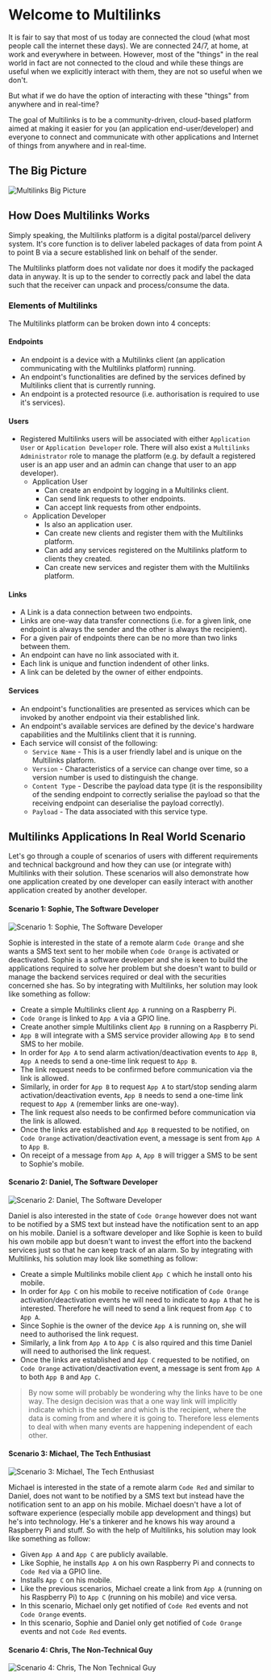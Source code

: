 # Welcome to Multilinks

It is fair to say that most of us today are connected the cloud (what most people call the internet these days). We are connected 24/7, at home, at work and everywhere in between. However, most of the "things" in the real world in fact are not connected to the cloud and while these things are useful when we explicitly interact with them, they are not so useful when we don't.

But what if we do have the option of interacting with these "things" from anywhere and in real-time?

The goal of Multilinks is to be a community-driven, cloud-based platform aimed at making it easier for you (an application end-user/developer) and everyone to connect and communicate with other applications and Internet of things from anywhere and in real-time.

## The Big Picture

![Multilinks Big Picture](doc_assets/the_big_picture.gif "The big picture")

## How Does Multilinks Works

Simply speaking, the Multilinks platform is a digital postal/parcel delivery system. It's core function is to deliver labeled packages of data from point A to point B via a secure established link on behalf of the sender.

The Multilinks platform does not validate nor does it modify the packaged data in anyway. It is up to the sender to correctly pack and label the data such that the receiver can unpack and process/consume the data.

### Elements of Multilinks

The Multilinks platform can be broken down into 4 concepts:

#### Endpoints

   * An endpoint is a device with a Multilinks client (an application communicating with the Multilinks platform) running.
   * An endpoint's functionalities are defined by the services defined by Multilinks client that is currently running.
   * An endpoint is a protected resource (i.e. authorisation is required to use it's services).

#### Users

   * Registered Multilinks users will be associated with either `Application User` or `Application Developer` role. There will also exist a `Multilinks Administrator` role to manage the platform (e.g. by default a registered user is an app user and an admin can change that user to an app developer).
      + Application User
         - Can create an endpoint by logging in a Multilinks client.
         - Can send link requests to other endpoints.
         - Can accept link requests from other endpoints.
      + Application Developer
         - Is also an application user.
         - Can create new clients and register them with the Multilinks platform.
         - Can add any services registered on the Multilinks platform to clients they created.
         - Can create new services and register them with the Multilinks platform.

#### Links

   * A Link is a data connection between two endpoints.
   * Links are one-way data transfer connections (i.e. for a given link, one endpoint is always the sender and the other is always the recipient).
   * For a given pair of endpoints there can be no more than two links between them.
   * An endpoint can have no link associated with it.
   * Each link is unique and function indendent of other links.
   * A link can be deleted by the owner of either endpoints.

#### Services

   * An endpoint's functionalities are presented as services which can be invoked by another endpoint via their established link.
   * An endpoint's available services are defined by the device's hardware capabilities and the Multilinks client that it is running.
   * Each service will consist of the following:
      + `Service Name` - This is a user friendly label and is unique on the Multilinks platform.
      + `Version` - Characteristics of a service can change over time, so a version number is used to distinguish the change.
      + `Content Type` - Describe the payload data type (it is the responsibility of the sending endpoint to correctly serialise the payload so that the receiving endpoint can deserialise the payload correctly).
      + `Payload` - The data associated with this service type.

## Multilinks Applications In Real World Scenario

Let's go through a couple of scenarios of users with different requirements and technical background and how they can use (or integrate with) Multilinks with their solution. These scenarios will also demonstrate how one application created by one developer can easily interact with another application created by another developer.

#### Scenario 1: Sophie, The Software Developer

![Scenario 1: Sophie, The Software Developer](doc_assets/scenario_1_sophie.gif "Scenario 1: Sophie, The Software Developer")

Sophie is interested in the state of a remote alarm `Code Orange` and she wants a SMS text sent to her mobile when `Code Orange` is activated or deactivated.
Sophie is a software developer and she is keen to build the applications required to solve her problem but she doesn't want to build or manage the backend services required or deal with the securities concerned she has. So by integrating with Multilinks, her solution may look like something as follow:

   * Create a simple Multilinks client `App A` running on a Raspberry Pi.
   * `Code Orange` is linked to `App A` via a GPIO line.
   * Create another simple Multilinks client `App B` running on a Raspberry Pi.
   * `App B` will integrate with a SMS service provider allowing `App B` to send SMS to her mobile.
   * In order for `App A` to send alarm activation/deactivation events to `App B`, `App A` needs to send a one-time link request to `App B`.
   * The link request needs to be confirmed before communication via the link is allowed.
   * Similarly, in order for `App B` to request `App A` to start/stop sending alarm activation/deactivation events, `App B` needs to send a one-time link request to `App A` (remember links are one-way).
   * The link request also needs to be confirmed before communication via the link is allowed.
   * Once the links are established and `App B` requested to be notified, on `Code Orange` activation/deactivation event, a message is sent from `App A` to `App B`.
   * On receipt of a message from `App A`, `App B` will trigger a SMS to be sent to Sophie's mobile.

#### Scenario 2: Daniel, The Software Developer

![Scenario 2: Daniel, The Software Developer](doc_assets/scenario_2_daniel.gif "Scenario 2: Daniel, The Software Developer")

Daniel is also interested in the state of `Code Orange` however does not want to be notified by a SMS text but instead have the notification sent to an app on his mobile.
Daniel is a software developer and like Sophie is keen to build his own mobile app but doesn't want to invest the effort into the backend services just so that he can keep track of an alarm. So by integrating with Multilinks, his solution may look like something as follow:

   * Create a simple Multilinks mobile client `App C` which he install onto his mobile.
   * In order for `App C` on his mobile to receive notification of `Code Orange` activation/deactivation events he will need to indicate to `App A` that he is interested. Therefore he will need to send a link request from `App C` to `App A`.
   * Since Sophie is the owner of the device `App A` is running on, she will need to authorised the link request.
   * Similarly, a link from `App A` to `App C` is also rquired and this time Daniel will need to authorised the link request.
   * Once the links are established and `App C` requested to be notified, on `Code Orange` activation/deactivation event, a message is sent from `App A` to both `App B` and `App C`.

> By now some will probably be wondering why the links have to be one way. The design decision was that a one way link will implicitly indicate which is the sender and which is the recipient, where the data is coming from and where it is going to. Therefore less elements to deal with when many events are happening independent of each other.

#### Scenario 3: Michael, The Tech Enthusiast

![Scenario 3: Michael, The Tech Enthusiast](doc_assets/scenario_3_michael.gif "Scenario 3: Michael, The Tech Enthusiast")

Michael is interested in the state of a remote alarm `Code Red` and similar to Daniel, does not want to be notified by a SMS text but instead have the notification sent to an app on his mobile.
Michael doesn't have a lot of software experience (especially mobile app development and things) but he's into technology. He's a tinkerer and he knows his way around a Raspberry Pi and stuff. So with the help of Multilinks, his solution may look like something as follow:

   * Given `App A` and `App C` are publicly available.
   * Like Sophie, he installs `App A` on his own Raspberry Pi and connects to `Code Red` via a GPIO line.
   * Installs `App C` on his mobile.
   * Like the previous scenarios, Michael create a link from `App A` (running on his Raspberry Pi) to `App C` (running on his mobile) and vice versa.
   * In this scenario, Michael only get notified of `Code Red` events and not `Code Orange` events.
   * In this scenario, Sophie and Daniel only get notified of `Code Orange` events and not `Code Red` events.

#### Scenario 4: Chris, The Non-Technical Guy

![Scenario 4: Chris, The Non Technical Guy](doc_assets/scenario_4_chris.gif "Scenario 4: Chris, The Non Technical Guy")
